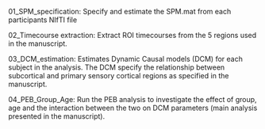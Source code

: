 01_SPM_specification: Specify and estimate the SPM.mat from each participants NIfTI file

02_Timecourse extraction: Extract ROI timecourses from the 5 regions used in the manuscript. 

03_DCM_estimation: Estimates Dynamic Causal models (DCM) for each subject in the analysis. The DCM specify the relationship between subcortical and primary sensory cortical regions as specified in the manuscript. 

04_PEB_Group_Age: Run the PEB analysis to investigate the effect of group, age and the interaction between the two on DCM parameters (main analysis presented in the manuscript). 
